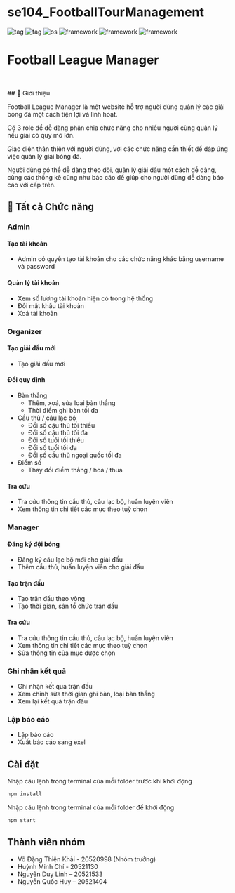 # se104_FootballTourManagement
![tag](https://img.shields.io/badge/-sport-32DE84)
![tag](https://img.shields.io/badge/-soccer-white)
![os](https://img.shields.io/badge/-web-blue)
![framework](https://img.shields.io/badge/-javascript-purple)
![framework](https://img.shields.io/badge/-html-yellow)
![framework](https://img.shields.io/badge/-css-F44336)
<br>

<p align="center">
<h1>Football League Manager</h1>
<br/>
</p>
## 📄 Giới thiệu

Football League Manager là một website hỗ trợ người dùng quản lý các giải bóng đá một cách tiện lợi và linh hoạt.

Có 3 role để dễ dàng phân chia chức năng cho nhiều người cùng quản lý nếu giải có quy mô lớn.

Giao diện thân thiện với người dùng, với các chức năng cần thiết để đáp ứng việc quản lý giải bóng đá.

Người dùng có thể dễ dàng theo dõi, quản lý giải đấu một cách dễ dàng, cùng các thống kê cũng như báo cáo để 
giúp cho người dùng dễ dàng báo cáo với cấp trên.
## 📲 Tất cả Chức năng

### Admin
#### Tạo tài khoản
* Admin có quyền tạo tài khoản cho các chức năng khác bằng username và password
#### Quản lý tài khoản
* Xem số lượng tài khoản hiện có trong hệ thống
* Đổi mật khẩu tài khoản
* Xoá tài khoản
### Organizer
#### Tạo giải đấu mới
* Tạo giải đấu mới
#### Đổi quy định
* Bàn thắng
  * Thêm, xoá, sửa loại bàn thắng
  *  Thời điểm ghi bàn tối đa
* Cầu thủ / câu lạc bộ
  * Đổi số cậu thủ tối thiểu
  * Đổi số cậu thủ tối đa
  * Đổi số tuổi tối thiểu
  * Đổi số tuổi tối đa
  * Đổi số cầu thủ ngoại quốc tối đa
* Điểm số
  * Thay đổi điểm thắng / hoà / thua
#### Tra cứu
* Tra cứu thông tin cầu thủ, câu lạc bộ, huấn luyện viên
* Xem thông tin chi tiết các mục theo tuỳ chọn
### Manager
#### Đăng ký đội bóng
* Đăng ký câu lạc bộ mới cho giải đấu
* Thêm cầu thủ, huấn luyện viên cho giải đấu
#### Tạo trận đấu
* Tạo trận đấu theo vòng
* Tạo thời gian, sân tổ chức trận đấu
#### Tra cứu
* Tra cứu thông tin cầu thủ, câu lạc bộ, huấn luyện viên
* Xem thông tin chi tiết các mục theo tuỳ chọn
* Sửa thông tin của mục được chọn
### Ghi nhận kết quả
* Ghi nhận kết quả trận đấu
* Xem chỉnh sửa thời gian ghi bàn, loại bàn thắng
* Xem lại kết quả trận đấu
### Lập báo cáo
* Lập báo cáo
* Xuất báo cáo sang exel
## Cài đặt
Nhập câu lệnh trong terminal của mỗi folder trước khi khởi động
```sh
npm install
```
Nhập câu lệnh trong terminal của mỗi folder để khởi động
```sh
npm start
```
## Thành viên nhóm
* Võ Đặng Thiện Khải - 20520998 (Nhóm trưởng)
* Huỳnh Minh Chí - 20521130
* Nguyễn Duy Linh – 20521533
* Nguyễn Quốc Huy –  20521404
